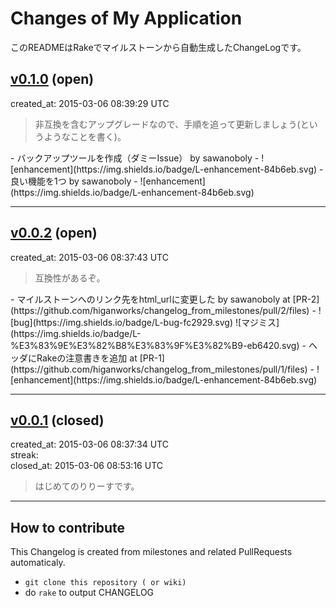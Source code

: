 # Changes of My Application

このREADMEはRakeでマイルストーンから自動生成したChangeLogです。

## [v0.1.0](https://github.com/higanworks/changelog_from_milestones/milestones/v0.1.0) (open)
created_at: 2015-03-06 08:39:29 UTC  
<blockquote>
非互換を含むアップグレードなので、手順を追って更新しましょう(というようなことを書く)。
</blockquote>
- バックアップツールを作成（ダミーIssue） by sawanoboly
    - ![enhancement](https://img.shields.io/badge/L-enhancement-84b6eb.svg)
- 良い機能を1つ by sawanoboly
    - ![enhancement](https://img.shields.io/badge/L-enhancement-84b6eb.svg)

----
## [v0.0.2](https://github.com/higanworks/changelog_from_milestones/milestones/v0.0.2) (open)
created_at: 2015-03-06 08:37:43 UTC  
<blockquote>
互換性があるぞ。
</blockquote>
- マイルストーンへのリンク先をhtml_urlに変更した by sawanoboly at [PR-2](https://github.com/higanworks/changelog_from_milestones/pull/2/files)
    - ![bug](https://img.shields.io/badge/L-bug-fc2929.svg) ![マジミス](https://img.shields.io/badge/L-%E3%83%9E%E3%82%B8%E3%83%9F%E3%82%B9-eb6420.svg)
- ヘッダにRakeの注意書きを追加 at [PR-1](https://github.com/higanworks/changelog_from_milestones/pull/1/files)
    - ![enhancement](https://img.shields.io/badge/L-enhancement-84b6eb.svg)

----
## [v0.0.1](https://github.com/higanworks/changelog_from_milestones/milestones/v0.0.1) (closed)
created_at: 2015-03-06 08:37:34 UTC  
streak:   
closed_at: 2015-03-06 08:53:16 UTC
<blockquote>
はじめてのりりーすです。
</blockquote>

----
## How to contribute

This Changelog is created from milestones and related PullRequests automaticaly.

- `git clone this repository ( or wiki)`
- do `rake` to output CHANGELOG
